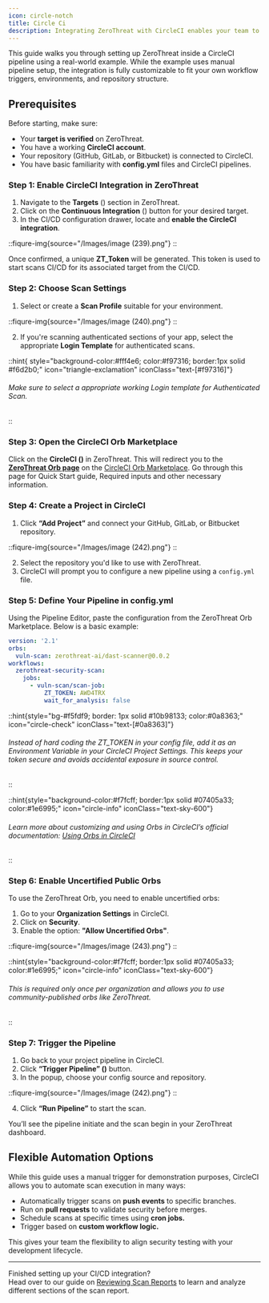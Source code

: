 ```yaml
---
icon: circle-notch
title: Circle Ci
description: Integrating ZeroThreat with CircleCI enables your team to run security scans as part of your CI/CD workflows. This helps identify vulnerabilities earlier in the development process, reducing risk and saving time in remediation. 
---
```



This guide walks you through setting up ZeroThreat inside a CircleCI pipeline using a real-world example. While the example uses manual pipeline setup, the integration is fully customizable to fit your own workflow triggers, environments, and repository structure.


## Prerequisites

Before starting, make sure:

* Your **target is verified** on ZeroThreat.
* You have a working **CircleCI account**.
* Your repository (GitHub, GitLab, or Bitbucket) is connected to CircleCI.
* You have basic familiarity with **config.yml** files and CircleCI pipelines.

### Step 1: Enable CircleCI Integration in ZeroThreat

1. Navigate to the **Targets** (<img src="/Images/image (44).png" alt="" data-size="line">) section in ZeroThreat.
2. Click on the **Continuous Integration** (<img src="/Images/image (218).png" alt="" data-size="line">) button for your desired target.
3. In the CI/CD configuration drawer, locate and **enable the CircleCI integration**.

::fiqure-img{source="/Images/image (239).png"}
::
<!-- <figure><img src="../../.gitbook/assets/image (215).png" alt="" width="563"><figcaption></figcaption></figure> -->

Once confirmed, a unique **ZT\_Token** will be generated. This token is used to start scans CI/CD for its associated target from the CI/CD.

### Step 2: Choose Scan Settings

1. Select or create a **Scan Profile** suitable for your environment.

::fiqure-img{source="/Images/image (240).png"}
::
<!-- <figure><img src="../../.gitbook/assets/image (216).png" alt="" width="563"><figcaption></figcaption></figure> -->

2. If you're scanning authenticated sections of your app, select the appropriate **Login Template** for authenticated scans.

::hint{ style="background-color:#fff4e6; color:#f97316; border:1px solid #f6d2b0;" icon="triangle-exclamation" iconClass="text-[#f97316]"}
###### Make sure to select a appropriate working Login template for Authenticated Scan.
::

### Step 3: Open the CircleCI Orb Marketplace

Click on the **CircleCI (**<img src="/Images/image (241).png" alt="" data-size="line">**)** in ZeroThreat. This will redirect you to the [**ZeroThreat Orb page**](https://circleci.com/developer/orbs/orb/zerothreat-ai/dast-scanner) on the [CircleCI Orb Marketplace](https://circleci.com/developer/orbs). Go through this page for Quick Start guide, Required inputs and other necessary information.

### Step 4: Create a Project in CircleCI

1. Click **“Add Project”** and connect your GitHub, GitLab, or Bitbucket repository.

::fiqure-img{source="/Images/image (242).png"}
::
<!-- <figure><img src="../../.gitbook/assets/image (218).png" alt="" width="563"><figcaption></figcaption></figure> -->

2. Select the repository you'd like to use with ZeroThreat.
3. CircleCI will prompt you to configure a new pipeline using a `config.yml` file.

### Step 5: Define Your Pipeline in config.yml

Using the Pipeline Editor, paste the configuration from the ZeroThreat Orb Marketplace. Below is a basic example:

```yaml
version: '2.1'
orbs:
  vuln-scan: zerothreat-ai/dast-scanner@0.0.2
workflows:
  zerothreat-security-scan:
    jobs:
      - vuln-scan/scan-job:
          ZT_TOKEN: AWD4TRX
          wait_for_analysis: false
```

::hint{style="bg-#f5fdf9; border: 1px solid #10b98133; color:#0a8363;" icon="circle-check" iconClass="text-[#0a8363]"}
###### Instead of hard coding the ZT\_TOKEN in your config file, add it as an Environment Variable in your CircleCI Project Settings. This keeps your token secure and avoids accidental exposure in source control.
::

::hint{style="background-color:#f7fcff; border:1px solid #07405a33; color:#1e6995;" icon="circle-info" iconClass="text-sky-600"}

###### Learn more about customizing and using Orbs in CircleCI’s official documentation: [Using Orbs in CircleCI](https://circleci.com/docs/2.0/using-orbs/)
::

### Step 6: Enable Uncertified Public Orbs

To use the ZeroThreat Orb, you need to enable uncertified orbs:

1. Go to your **Organization Settings** in CircleCI.
2. Click on **Security**.
3. Enable the option: **"Allow Uncertified Orbs"**.

::fiqure-img{source="/Images/image (243).png"}
::
<!-- <figure><img src="../../.gitbook/assets/image (219).png" alt="" width="563"><figcaption></figcaption></figure> -->

::hint{style="background-color:#f7fcff; border:1px solid #07405a33; color:#1e6995;" icon="circle-info" iconClass="text-sky-600"}

###### This is required only once per organization and allows you to use community-published orbs like ZeroThreat.
::

### Step 7: Trigger the Pipeline

1. Go back to your project pipeline in CircleCI.
2. Click **“Trigger Pipeline” (**<img src="/Images/image (244).png" alt="" data-size="line">**)** button.
3. In the popup, choose your config source and repository.

::fiqure-img{source="/Images/image (242).png"}
::
<!-- <figure><img src="../../.gitbook/assets/image (223).png" alt="" width="494"><figcaption></figcaption></figure> -->

4. Click **“Run Pipeline”** to start the scan.

You’ll see the pipeline initiate and the scan begin in your ZeroThreat dashboard.

## Flexible Automation Options

While this guide uses a manual trigger for demonstration purposes, CircleCI allows you to automate scan execution in many ways:

* Automatically trigger scans on **push events** to specific branches.
* Run on **pull requests** to validate security before merges.
* Schedule scans at specific times using **cron jobs.**
* Trigger based on **custom workflow logic.**

This gives your team the flexibility to align security testing with your development lifecycle.

***

Finished setting up your CI/CD integration?\
Head over to our guide on [Reviewing Scan Reports](../../manage-scans/scan-report/) to learn and analyze different sections of the scan report.
